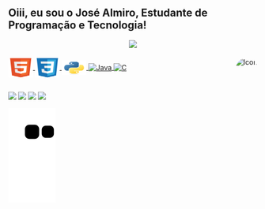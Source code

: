 ## Oiii, eu sou o José Almiro, Estudante de Programação e Tecnologia!
<div align="center">
  <a href="https://github.com/JoseAlmiroNeto">
  <img height="180em" src="https://github-readme-stats.vercel.app/api?username=JoseAlmiroNeto&show_icons=true&theme=midnight-purple&include_all_commits=true&count_private=true"/>
</div>
  <div style="display: inline_block"><br>
  <img align="center" alt="HTML" height="40" width="50" src="https://raw.githubusercontent.com/devicons/devicon/master/icons/html5/html5-original.svg">
  <img align="center" alt="CSS" height="40" width="50" src="https://raw.githubusercontent.com/devicons/devicon/master/icons/css3/css3-original.svg">
  <img align="center" alt="Python" height="30" width="50" src="https://raw.githubusercontent.com/devicons/devicon/master/icons/python/python-original.svg">
  <img align="center" alt="Java" height="40" width="50" src="https://cdn.jsdelivr.net/gh/devicons/devicon/icons/java/java-plain.svg">
  <img align="center" alt="C" height="40" width="40" src="https://img.icons8.com/color/100/000000/c-plus-plus-logo.png">
  <img align="right" alt="Icon" height="150" style="border-radius:50px;" src="https://user-images.githubusercontent.com/97368866/148666492-042f93a3-6dbb-47dd-9eec-cac277b18007.gif">
</div>
  
##
  
<div>
<a href="https://www.instagram.com/zikkqq/" target="_blank"><img src="https://img.shields.io/badge/-Instagram-%23E4405F?style=for-the-badge&logo=instagram&logoColor=white" target="_blank"></a>
<a href="https://www.twitch.tv/zikkqq" target="_blank"><img src="https://img.shields.io/badge/Twitch-9146FF?style=for-the-badge&logo=twitch&logoColor=white" target="_blank"></a> 
<a href = "mailto:josealmironettto@gmail.com"><img src="https://img.shields.io/badge/-Gmail-%23333?style=for-the-badge&logo=gmail&logoColor=white" target="_blank"></a>
<a href="https://www.linkedin.com/in/josé-almiro-b0007b21a/?src=aff-lilpar&veh=aff_src.aff-lilpar_c.partners_pkw.123201_plc.adgoal%20GmbH_pcrid.449670_learning&trk=aff_src.aff-lilpar_c.partners_pkw.123201_plc.adgoal%20GmbH_pcrid.449670_learning&clickid=QnnQqEyzbxyIWtLyYqUTzQmZUkG3xlzXZwQvQ40&mcid=6851962469594763264&irgwc=1"><img src="https://img.shields.io/badge/-LinkedIn-%230077B5?style=for-the-badge&logo=linkedin&logoColor=white" target="_blank"></a> 

![Snake animation](https://github.com/rafaballerini/rafaballerini/blob/output/github-contribution-grid-snake.svg)

